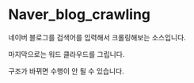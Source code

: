 # Naver_blog_crawling


네이버 블로그를 검색어를 입력해서 크롤링해보는 소스입니다.

마지막으로는 워드 클라우드를 그립니다.

구조가 바뀌면 수행이 안 될 수 있습니다.
